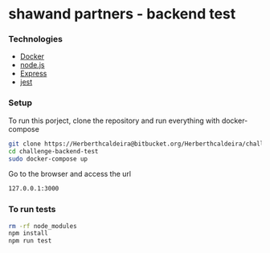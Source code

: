 # shawand partners - backend test 

### Technologies
* [Docker] 
* [node.js] 
* [Express] 
* [jest] 

### Setup
To run this porject, clone the repository and run everything with docker-compose

```sh
git clone https://Herberthcaldeira@bitbucket.org/Herberthcaldeira/challenge-backend-test.git
cd challenge-backend-test
sudo docker-compose up
```
Go to the browser and access the url
```sh
127.0.0.1:3000
```
### To run tests

```sh
rm -rf node_modules
npm install
npm run test
```


[jest]: <https://jestjs.io/>
[Docker]: <https://www.docker.com/>
[node.js]: <http://nodejs.org>
[express]: <http://expressjs.com>